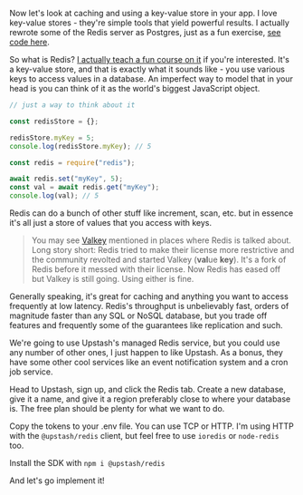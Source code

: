 Now let's look at caching and using a key-value store in your app. I love key-value stores - they're simple tools that yield powerful results. I actually rewrote some of the Redis server as Postgres, just as a fun exercise, [see code here][rtp].

So what is Redis? [I actually teach a fun course on it][redis] if you're interested. It's a key-value store, and that is exactly what it sounds like - you use various keys to access values in a database. An imperfect way to model that in your head is you can think of it as the world's biggest JavaScript object.

```javascript
// just a way to think about it

const redisStore = {};

redisStore.myKey = 5;
console.log(redisStore.myKey); // 5

const redis = require("redis");

await redis.set("myKey", 5);
const val = await redis.get("myKey");
console.log(val); // 5
```

Redis can do a bunch of other stuff like increment, scan, etc. but in essence it's all just a store of values that you access with keys.

> You may see [Valkey][valkey] mentioned in places where Redis is talked about. Long story short: Redis tried to make their license more restrictive and the community revolted and started Valkey (**val**ue **key**). It's a fork of Redis before it messed with their license. Now Redis has eased off but Valkey is still going. Using either is fine.

Generally speaking, it's great for caching and anything you want to access frequently at low latency. Redis's throughput is unbelievably fast, orders of magnitude faster than any SQL or NoSQL database, but you trade off features and frequently some of the guarantees like replication and such.

We're going to use Upstash's managed Redis service, but you could use any number of other ones, I just happen to like Upstash. As a bonus, they have some other cool services like an event notification system and a cron job service.

Head to Upstash, sign up, and click the Redis tab. Create a new database, give it a name, and give it a region preferably close to where your database is. The free plan should be plenty for what we want to do.

Copy the tokens to your .env file. You can use TCP or HTTP. I'm using HTTP with the `@upstash/redis` client, but feel free to use `ioredis` or `node-redis` too.

Install the SDK with `npm i @upstash/redis`

And let's go implement it!

[rtp]: https://github.com/btholt/redis-to-postgres
[redis]: https://btholt.github.io/complete-intro-to-databases/key-value-store
[valkey]: https://valkey.io/
